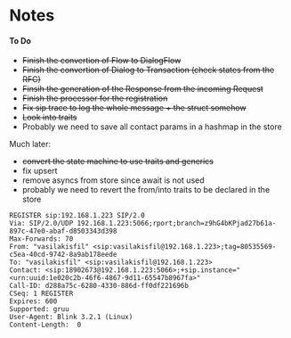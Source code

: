 # Notes

#### To Do
* ~~Finish the convertion of Flow to DialogFlow~~
* ~~Finish the convertion of Dialog to Transaction (check states from the RFC)~~
* ~~Finsih the generation of the Response from the incoming Request~~
* ~~Finish the processor for the registration~~
* ~~Fix sip trace to log the whole message + the struct somehow~~
* ~~Look into traits~~
* Probably we need to save all contact params in a hashmap in the store


Much later:
* ~~convert the state machine to use traits and generics~~
* fix upsert
* remove asyncs from store since await is not used
* probably we need to revert the from/into traits to be declared in the store

```
REGISTER sip:192.168.1.223 SIP/2.0
Via: SIP/2.0/UDP 192.168.1.223:5066;rport;branch=z9hG4bKPjad27b61a-897c-47e0-abaf-d8503343d398
Max-Forwards: 70
From: "vasilakisfil" <sip:vasilakisfil@192.168.1.223>;tag=80535569-c5ea-40cd-9742-8a9ab178eede
To: "vasilakisfil" <sip:vasilakisfil@192.168.1.223>
Contact: <sip:18902673@192.168.1.223:5066>;+sip.instance="<urn:uuid:1e020c2b-46f6-4867-9d11-65547b8967fa>"
Call-ID: d288a75c-6280-4330-886d-ff0df221696b
CSeq: 1 REGISTER
Expires: 600
Supported: gruu
User-Agent: Blink 3.2.1 (Linux)
Content-Length:  0
```

